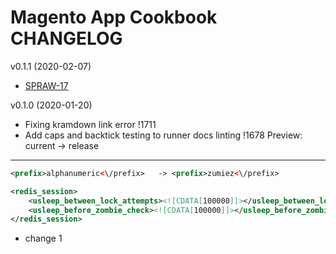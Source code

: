 # Magento App Cookbook CHANGELOG

v0.1.1 (2020-02-07)

- [SPRAW-17](https://zumiez.atlassian.net/browse/SPRAW-17)

v0.1.0 (2020-01-20)

- Fixing kramdown link error !1711
- Add caps and backtick testing to runner docs linting !1678
Preview:
current -> release
------------------
```xml
<prefix>alphanumeric<\/prefix>   -> <prefix>zumiez<\/prefix>
```
```xml
<redis_session>
    <usleep_between_lock_attempts><![CDATA[100000]]></usleep_between_lock_attempts>
    <usleep_before_zombie_check><![CDATA[100000]]></usleep_before_zombie_check>
</redis_session>
```


- change 1

